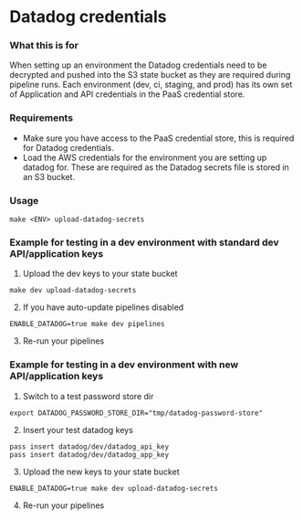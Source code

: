 # Datadog credentials

### What this is for

When setting up an environment the Datadog credentials need to be decrypted and pushed into the S3 state bucket as they are required during pipeline runs. Each environment (dev, ci, staging, and prod) has its own set of Application and API credentials in the PaaS credential store.

### Requirements

* Make sure you have access to the PaaS credential store, this is required for Datadog credentials.
* Load the AWS credentials for the environment you are setting up datadog for. These are required as the Datadog secrets file is stored in an S3 bucket.

### Usage
```
make <ENV> upload-datadog-secrets
```

### Example for testing in a dev environment with standard dev API/application keys
1. Upload the dev keys to your state bucket

```
make dev upload-datadog-secrets
```

2. If you have auto-update pipelines disabled
```
ENABLE_DATADOG=true make dev pipelines
```

3. Re-run your pipelines

### Example for testing in a dev environment with new API/application keys

1. Switch to a test password store dir

```
export DATADOG_PASSWORD_STORE_DIR="tmp/datadog-password-store"
```

2. Insert your test datadog keys

```
pass insert datadog/dev/datadog_api_key
pass insert datadog/dev/datadog_app_key
```

3. Upload the new keys to your state bucket

```
ENABLE_DATADOG=true make dev upload-datadog-secrets
```

4. Re-run your pipelines
